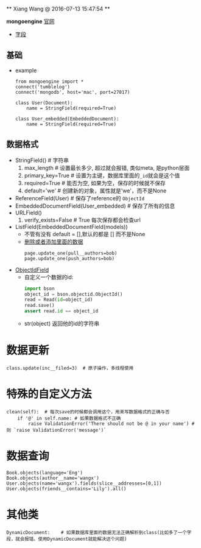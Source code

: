 ** Xiang Wang @ 2016-07-13 15:47:54 **

**mongoengine**
[官网](http://docs.mongoengine.org/)
* [字段](http://docs.mongoengine.org/guide/defining-documents.html#fields)

## 基础
* example
    ```
    from mongoengine import *
    connect('tumblelog')
    connect('mongodb', host='mac', port=27017)

    class User(Document):
        name = StringField(required=True)

    class User_embedded(EmbeddedDocument):
        name = StringField(required=True)
    ```

## 数据格式
* StringField() # 字符串
    1. max_length   # 设置最长多少, 超过就会报错, 类似meta, 是python层面
    2. primary_key=True # 设置为主键，数据库里面的`_id`就会是这个值
    3. required=True # 能否为空, 如果为空，保存的时候就不保存
    4. default='we' # 创建新的对象，属性就是'we'，而不是None
* ReferenceField(User)  # 保存了reference的 `ObjectId` 
* EmbeddedDocumentField(User_embedded)  # 保存了所有的信息
* URLField()
    1. verify_exists=False  # True 每次保存都会检查url
* ListField(EmbeddedDocumentField(models))
    * 不管有没有 default = [],默认的都是 [] 而不是None
    * [删除或者添加里面的数据](http://docs.mongoengine.org/guide/defining-documents.html#one-to-many-with-listfields)
        ```
        page.update_one(pull__authors=bob)
        page.update_one(push_authors=bob)
        ```
* [ObjectIdField](http://docs.mongoengine.org/apireference.html#mongoengine.fields.ObjectIdField)
    * 自定义一个数据的id:
        ```python
        import bson
        object_id = bson.objectid.ObjectId()
        read = Read(id=object_id)
        read.save()
        assert read.id == object_id
        ```
    * str(object) 返回他的id的字符串


# 数据更新
    class.update(inc__filed=3)  # 原子操作，多线程使用
# 特殊的自定义方法
    clean(self):  # 每次save的时候都会调用这个，用来写数据格式的正确与否
        if '@' in self.name: # 如果数据格式不正确
            raise ValidationError('There should not be @ in your name') # 则 `raise ValidationError('message')`

# 数据查询
    Book.objects(language='Eng')
    Book.objects(author__name='wangx')
    User.objects(name='wangx').fields(slice__addresses=[0,1])
    User.objects(friends__contains='Lily').all()

# 其他类
    DynamicDocument:    # 如果数据库里面的数据无法正确解析到class(比如多了一个字段，就会报错。使用DynamicDocument就能解决这个问题)
